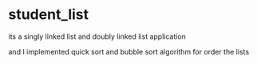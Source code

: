 # student_list
its a singly linked list and doubly linked list application

and I implemented quick sort and bubble sort algorithm for order the lists